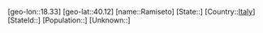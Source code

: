 ﻿---
location: [40.12,18.33]
type: City
tags:
- geo/City


SpocWebEntityId: 33626
isDeleted: false
confidential: public

---
[geo-lon::18.33]
[geo-lat::40.12]
[name::Ramiseto]
[State::]
[Country::[Italy](geo/Continent/Europe/Italy.md)]
[StateId::]
[Population::]
[Unknown::]

